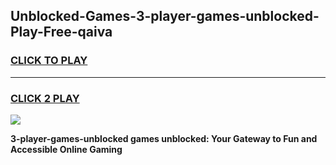 
## Unblocked-Games-3-player-games-unblocked-Play-Free-qaiva
<h3>
<a href="https://premium76.site?title=3-player-games-unblocked&ref=15A">CLICK TO PLAY</a></h3>
<hr>

<h3>
<a href="https://premium76.site?title=3-player-games-unblocked&ref=15A">CLICK 2 PLAY</a>
  
</h3>

<a href="https://premium76.site?title=3-player-games-unblocked&ref=15A"><img src="https://clearcache.store/games.png"></a>


**3-player-games-unblocked games unblocked: Your Gateway to Fun and Accessible Online Gaming**
